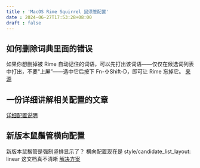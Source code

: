 ```yaml
---
title : 'MacOS Rime Squirrel 鼠须管配置'
date : 2024-06-27T17:53:28+08:00
draft : false
---
```


## 如何删除词典里面的错误
如果你想删掉被 Rime 自动记住的词语，可以先打出该词语——仅仅在候选词列表中打出，不要“上屏”——选中它后按下 ‌Fn-⇧Shift-D，即可让 Rime 忘掉它。
[来源]([https://](https://utgd.net/article/20126)) 

## 一份详细讲解相关配置的文章
[详细配置说明](https://www.hawu.me/others/2666)

## 新版本鼠鬚管横向配置
新版本鼠鬚管是强制竖排显示了？
横向配置现在是
style/candidate_list_layout: linear
这文档真不清晰
[解决方案](https://www.v2ex.com/t/1046052)
